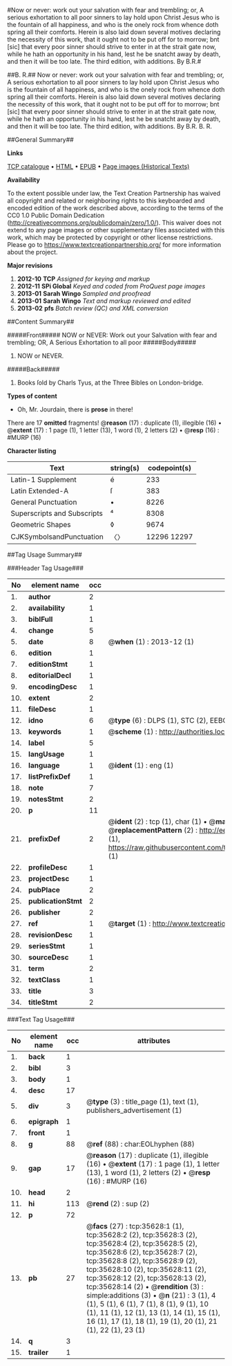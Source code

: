 #Now or never: work out your salvation with fear and trembling; or, A serious exhortation to all poor sinners to lay hold upon Christ Jesus who is the fountain of all happiness, and who is the onely rock from whence doth spring all their comforts. Herein is also laid down several motives declaring the necessity of this work, that it ought not to be put off for to morrow; bnt [sic] that every poor sinner should strive to enter in at the strait gate now, while he hath an opportunity in his hand, lest he be snatcht away by death, and then it will be too late. The third edition, with additions. By B.R.#

##B. R.##
Now or never: work out your salvation with fear and trembling; or, A serious exhortation to all poor sinners to lay hold upon Christ Jesus who is the fountain of all happiness, and who is the onely rock from whence doth spring all their comforts. Herein is also laid down several motives declaring the necessity of this work, that it ought not to be put off for to morrow; bnt [sic] that every poor sinner should strive to enter in at the strait gate now, while he hath an opportunity in his hand, lest he be snatcht away by death, and then it will be too late. The third edition, with additions. By B.R.
B. R.

##General Summary##

**Links**

[TCP catalogue](http://www.ota.ox.ac.uk/tcp/)  • 
[HTML](http://tei.it.ox.ac.uk/tcp/Texts-HTML/free/A58/A58423.html)  • 
[EPUB](http://tei.it.ox.ac.uk/tcp/Texts-EPUB/free/A58/A58423.epub) • 
[Page images (Historical Texts)](https://historicaltexts.jisc.ac.uk/eebo-99831165e)

**Availability**

To the extent possible under law, the Text Creation Partnership has waived all copyright and related or neighboring rights to this keyboarded and encoded edition of the work described above, according to the terms of the CC0 1.0 Public Domain Dedication (http://creativecommons.org/publicdomain/zero/1.0/). This waiver does not extend to any page images or other supplementary files associated with this work, which may be protected by copyright or other license restrictions. Please go to https://www.textcreationpartnership.org/ for more information about the project.

**Major revisions**

1. __2012-10__ __TCP__ *Assigned for keying and markup*
1. __2012-11__ __SPi Global__ *Keyed and coded from ProQuest page images*
1. __2013-01__ __Sarah Wingo__ *Sampled and proofread*
1. __2013-01__ __Sarah Wingo__ *Text and markup reviewed and edited*
1. __2013-02__ __pfs__ *Batch review (QC) and XML conversion*

##Content Summary##

#####Front#####
NOW or NEVER: Work out your Salvation with fear and trembling; OR, A Serious Exhortation to all poor
#####Body#####

1. NOW or NEVER.

#####Back#####

1. Books ſold by Charls Tyus, at the Three Bibles on London-bridge.

**Types of content**

  * Oh, Mr. Jourdain, there is **prose** in there!

There are 17 **omitted** fragments! 
 @__reason__ (17) : duplicate (1), illegible (16)  •  @__extent__ (17) : 1 page (1), 1 letter (13), 1 word (1), 2 letters (2)  •  @__resp__ (16) : #MURP (16)

**Character listing**


|Text|string(s)|codepoint(s)|
|---|---|---|
|Latin-1 Supplement|é|233|
|Latin Extended-A|ſ|383|
|General Punctuation|•|8226|
|Superscripts             and Subscripts|⁴|8308|
|Geometric Shapes|◊|9674|
|CJKSymbolsandPunctuation|〈〉|12296 12297|

##Tag Usage Summary##

###Header Tag Usage###

|No|element name|occ|attributes|
|---|---|---|---|
|1.|__author__|2||
|2.|__availability__|1||
|3.|__biblFull__|1||
|4.|__change__|5||
|5.|__date__|8| @__when__ (1) : 2013-12 (1)|
|6.|__edition__|1||
|7.|__editionStmt__|1||
|8.|__editorialDecl__|1||
|9.|__encodingDesc__|1||
|10.|__extent__|2||
|11.|__fileDesc__|1||
|12.|__idno__|6| @__type__ (6) : DLPS (1), STC (2), EEBO-CITATION (1), PROQUEST (1), VID (1)|
|13.|__keywords__|1| @__scheme__ (1) : http://authorities.loc.gov/ (1)|
|14.|__label__|5||
|15.|__langUsage__|1||
|16.|__language__|1| @__ident__ (1) : eng (1)|
|17.|__listPrefixDef__|1||
|18.|__note__|7||
|19.|__notesStmt__|2||
|20.|__p__|11||
|21.|__prefixDef__|2| @__ident__ (2) : tcp (1), char (1)  •  @__matchPattern__ (2) : ([0-9\-]+):([0-9IVX]+) (1), (.+) (1)  •  @__replacementPattern__ (2) : http://eebo.chadwyck.com/downloadtiff?vid=$1&page=$2 (1), https://raw.githubusercontent.com/textcreationpartnership/Texts/master/tcpchars.xml#$1 (1)|
|22.|__profileDesc__|1||
|23.|__projectDesc__|1||
|24.|__pubPlace__|2||
|25.|__publicationStmt__|2||
|26.|__publisher__|2||
|27.|__ref__|1| @__target__ (1) : http://www.textcreationpartnership.org/docs/. (1)|
|28.|__revisionDesc__|1||
|29.|__seriesStmt__|1||
|30.|__sourceDesc__|1||
|31.|__term__|2||
|32.|__textClass__|1||
|33.|__title__|3||
|34.|__titleStmt__|2||


###Text Tag Usage###

|No|element name|occ|attributes|
|---|---|---|---|
|1.|__back__|1||
|2.|__bibl__|3||
|3.|__body__|1||
|4.|__desc__|17||
|5.|__div__|3| @__type__ (3) : title_page (1), text (1), publishers_advertisement (1)|
|6.|__epigraph__|1||
|7.|__front__|1||
|8.|__g__|88| @__ref__ (88) : char:EOLhyphen (88)|
|9.|__gap__|17| @__reason__ (17) : duplicate (1), illegible (16)  •  @__extent__ (17) : 1 page (1), 1 letter (13), 1 word (1), 2 letters (2)  •  @__resp__ (16) : #MURP (16)|
|10.|__head__|2||
|11.|__hi__|113| @__rend__ (2) : sup (2)|
|12.|__p__|72||
|13.|__pb__|27| @__facs__ (27) : tcp:35628:1 (1), tcp:35628:2 (2), tcp:35628:3 (2), tcp:35628:4 (2), tcp:35628:5 (2), tcp:35628:6 (2), tcp:35628:7 (2), tcp:35628:8 (2), tcp:35628:9 (2), tcp:35628:10 (2), tcp:35628:11 (2), tcp:35628:12 (2), tcp:35628:13 (2), tcp:35628:14 (2)  •  @__rendition__ (3) : simple:additions (3)  •  @__n__ (21) : 3 (1), 4 (1), 5 (1), 6 (1), 7 (1), 8 (1), 9 (1), 10 (1), 11 (1), 12 (1), 13 (1), 14 (1), 15 (1), 16 (1), 17 (1), 18 (1), 19 (1), 20 (1), 21 (1), 22 (1), 23 (1)|
|14.|__q__|3||
|15.|__trailer__|1||
